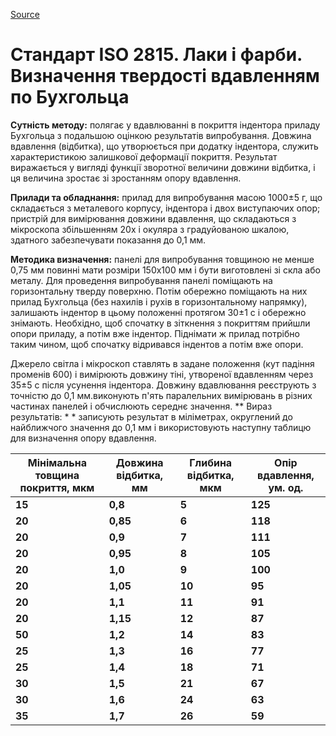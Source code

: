 
[Source](http://vseokraskah.net/standart-iso-2815 "Permalink to Стандарт ISO 2815. Лаки и краски. Определение твердости вдавливанием по Бухгольцу")

# Стандарт ISO 2815. Лаки і фарби. Визначення твердості вдавленням по Бухгольца

**Сутність методу:** полягає у вдавлюванні в покриття індентора приладу Бухгольца з подальшою оцінкою результатів випробування. Довжина вдавлення (відбитка), що утворюється при додатку індентора, служить характеристикою залишкової деформації покриття. Результат виражається у вигляді функції зворотної величини довжини відбитка, і ця величина зростає зі зростанням опору вдавлення.

**Прилади та обладнання:** прилад для випробування масою 1000±5 г, що складається з металевого корпусу, індентора і двох виступаючих опор; пристрій для вимірювання довжини вдавлення, що складаються з мікроскопа збільшенням 20х і окуляра з градуйованою шкалою, здатного забезпечувати показання до 0,1 мм.

**Методика визначення:** панелі для випробування товщиною не менше 0,75 мм повинні мати розміри 150х100 мм і бути виготовлені зі скла або металу.
Для проведення випробування панелі поміщають на горизонтальну тверду поверхню. Потім обережно поміщають на них прилад Бухгольца (без нахилів і рухів в горизонтальному напрямку), залишають індентор в цьому положенні протягом 30±1 с і обережно знімають.
Необхідно, щоб спочатку в зіткнення з покриттям прийшли опори приладу, а потім вже індентор. Піднімати ж прилад потрібно таким чином, щоб спочатку відривався індентов а потім вже опори.

Джерело світла і мікроскоп ставлять в задане положення (кут падіння променів 600) і вимірюють довжину тіні, утвореної вдавленням через 35±5 с після усунення індентора. Довжину вдавлювання реєструють з точністю до 0,1 мм.виконують п'ять паралельних вимірювань в різних частинах панелей і обчислюють середнє значення.
** Вираз результатів: * * записують результат в міліметрах, округлений до найближчого значення до 0,1 мм і використовують наступну таблицю для визначення опору вдавлення.

| **Мінімальна товщина покриття, мкм** 	| **Довжина відбитка, мм** 	| **Глибина відбитка, мкм** 	| **Опір вдавлення, ум. од.** 	|
|--------------------------------------	|--------------------------	|---------------------------	|-----------------------------	|
| **15**                               	| **0,8**                  	| **5**                     	| **125**                     	|
| **20**                               	| **0,85**                 	| **6**                     	| **118**                     	|
| **20**                               	| **0,9**                  	| **7**                     	| **111**                     	|
| **20**                               	| **0,95**                 	| **8**                     	| **105**                     	|
| **20**                               	| **1,0**                  	| **9**                     	| **100**                     	|
| **20**                               	| **1,05**                 	| **10**                    	| **95**                      	|
| **20**                               	| **1,1**                  	| **11**                    	| **91**                      	|
| **20**                               	| **1,15**                 	| **12**                    	| **87**                      	|
| **50**                               	| **1,2**                  	| **14**                    	| **83**                      	|
| **25**                               	| **1,3**                  	| **16**                    	| **77**                      	|
| **25**                               	| **1,4**                  	| **18**                    	| **71**                      	|
| **30**                               	| **1,5**                  	| **21**                    	| **67**                      	|
| **30**                               	| **1,6**                  	| **24**                    	| **63**                      	|
| **35**                               	| **1,7**                  	| **26**                    	| **59**                      	|

  